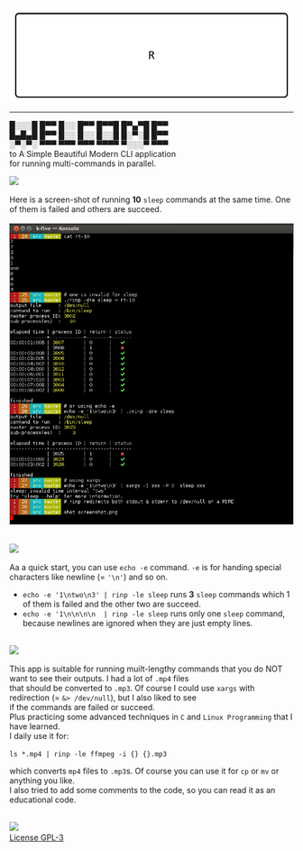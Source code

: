 <a href="https://github.com/k-five/rinp">  
  <img src="https://github.com/k-five/rinp/blob/master/rec/rinp.banner.gif" />  
</a>  


<hr>



█░░░█ █▀▀ █░░ █▀▀ █▀▀█ █▀▄▀█ █▀▀  
█▄█▄█ █▀▀ █░░ █░░ █░░█ █░▀░█ █▀▀  
░▀░▀░ ▀▀▀ ▀▀▀ ▀▀▀ ▀▀▀▀ ▀░░░▀ ▀▀▀  
to A Simple Beautiful Modern CLI application  
for running multi-commands in parallel.  


<a href="https://github.com/k-five/rinp">  
  <img src="https://github.com/k-five/rinp/blob/master/rec/screenshot.svg" />  
</a>  

Here is a screen-shot of running **10** `sleep` commands at the same time. One of them is failed and others are succeed.  
<a href="https://github.com/k-five/rinp">  
  <img src="https://github.com/k-five/rinp/blob/master/rec/screenshot.png" />  
</a>  


<br>  
<a href="https://github.com/k-five/rinp">  
  <img src="https://github.com/k-five/rinp/blob/master/rec/examples.svg" />  
</a>  

Aa a quick start, you can use `echo -e` command. `-e` is for handing special characters like newline (= `'\n'`) and so on.  

  - `echo -e '1\ntwo\n3' | rinp -le sleep` runs **3** `sleep` commands which 1 of them is failed and the other two are succeed.  
  - `echo -e '1\n\n\n\n  | rinp -le sleep` runs only one `sleep` command, because newlines are ignored when they are just empty lines.


<br>  
<a href="https://www.gnu.org/licenses/gpl-3.0.en.html">  
  <img src="https://github.com/k-five/rinp/blob/master/rec/gole.svg" />  
</a>  

This app is suitable for running muilt-lengthy commands that you do NOT want to see their outputs. I had a lot of `.mp4` files  
that should be converted to `.mp3`. Of course I could use `xargs` with redirection (= `&> /dev/null`), but I also liked to see  
if the commands are failed or succeed.  
Plus practicing some advanced techniques in `C` and `Linux Programming` that I have learned.  
I daily use it for:  
  
`ls *.mp4 | rinp -le ffmpeg -i {} {}.mp3`
  
which converts `mp4` files to `.mp3`s. Of course you can use it for `cp` or `mv` or anything you like.  
I also tried to add some comments to the code, so you can read it as an educational code.  

<br>  
<a href="https://www.gnu.org/licenses/gpl-3.0.en.html">  
  <img src="https://github.com/k-five/rinp/blob/master/rec/license.svg" />  
</a>  
  

<br>  
<a href="https://www.gnu.org/licenses/gpl-3.0.en.html">  
  License GPL-3  
</a>  
